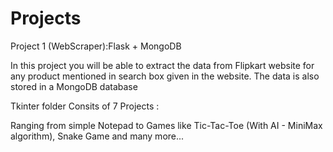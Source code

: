 # Projects

Project 1 (WebScraper):Flask + MongoDB

   In this project you will be able to extract the data from Flipkart website for any product mentioned in search box given in the website. The data is also stored in a MongoDB database 
   
Tkinter folder Consits of 7 Projects :
   
   Ranging from simple Notepad to Games like Tic-Tac-Toe (With AI - MiniMax algorithm), Snake Game and many more...
